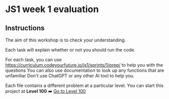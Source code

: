 # JS1 week 1 evaluation

## Instructions

The aim of this workshop is to check your understanding.

Each task will explain whether or not you should run the code.

For each task, you can use https://curriculum.codeyourfuture.io/js1/sprints/1/prep/
to help you with the questions
You can also use documentation to look up any functions that are unfamiliar
Don't use ChatGPT or any other AI tool to help you.

Each file contains a different problem at a particular level.
You can start this project at **Level 100** ➡️ [Go to Level 100](https://github.com/CodeYourFuture/CYF-Workshops/blob/main/js1-wk1-eval/level-100.js)
